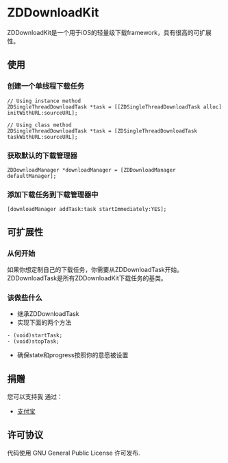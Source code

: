 # ZDDownloadKit

ZDDownloadKit是一个用于iOS的轻量级下载framework，具有很高的可扩展性。


## 使用

### 创建一个单线程下载任务
```
// Using instance method
ZDSingleThreadDownloadTask *task = [[ZDSingleThreadDownloadTask alloc] initWithURL:sourceURL];

// Using class method
ZDSingleThreadDownloadTask *task = [ZDSingleThreadDownloadTask taskWithURL:sourceURL];
```

### 获取默认的下载管理器
```
ZDDownloadManager *downloadManager = [ZDDownloadManager defaultManager];
```

### 添加下载任务到下载管理器中
```
[downloadManager addTask:task startImmediately:YES];
```


## 可扩展性

### 从何开始
如果你想定制自己的下载任务，你需要从ZDDownloadTask开始。
ZDDownloadTask是所有ZDDownloadKit下载任务的基类。

### 该做些什么

* 继承ZDDownloadTask
* 实现下面的两个方法

```
- (void)startTask;
- (void)stopTask;
```
* 确保state和progress按照你的意愿被设置


## 捐赠

您可以支持我
通过：
* [支付宝](https://me.alipay.com/0dayzh)

## 许可协议
代码使用 GNU General Public License 许可发布.
